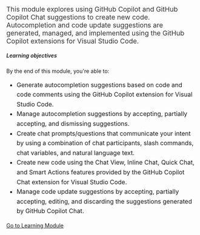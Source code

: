 ﻿---
Title: Develop Code Features Using GitHub Copilot Tools
Source: insert.sql
---
<!-- Summary --> <p style="font-size: 1.1rem; color: #333;"> This module explores using GitHub Copilot and GitHub Copilot Chat suggestions to create new code. Autocompletion and code update suggestions are generated, managed, and implemented using the GitHub Copilot extensions for Visual Studio Code. </p> <!-- Learning Objectives --> <h5 class="mt-4" style="font-weight: 600;">Learning objectives</h5> <p>By the end of this module, you're able to:</p> <ul style="font-size: 1rem; line-height: 1.6;"> <li>Generate autocompletion suggestions based on code and code comments using the GitHub Copilot extension for Visual Studio Code.</li> <li>Manage autocompletion suggestions by accepting, partially accepting, and dismissing suggestions.</li> <li>Create chat prompts/questions that communicate your intent by using a combination of chat participants, slash commands, chat variables, and natural language text.</li> <li>Create new code using the Chat View, Inline Chat, Quick Chat, and Smart Actions features provided by the GitHub Copilot Chat extension for Visual Studio Code.</li> <li>Manage code update suggestions by accepting, partially accepting, editing, and discarding the suggestions generated by GitHub Copilot Chat.</li> </ul> <!-- CTA Button --> <div class="mt-4"> <a href="https://learn.microsoft.com/en-us/training/modules/develop-code-features-using-github-copilot-tools/" target="_blank" class="btn btn-primary"> Go to Learning Module </a> </div>
